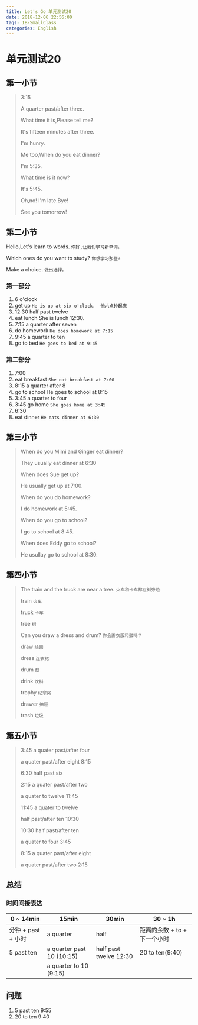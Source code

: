 ```yaml
---
title: Let's Go 单元测试20
date: 2018-12-06 22:56:00
tags: IB-SmallClass
categories: English
---
```



# 单元测试20

## 第一小节

> 3:15
> 
> A quarter past/after three.
> 
> What time it is,Please tell me?
> 
> It's fifteen minutes after three.
> 
> I'm hunry.
> 
> Me too,When do you eat dinner?
> 
> I'm 5:35.
> 
> What time is it now?
> 
> It's 5:45.
> 
> Oh,no! I'm late.Bye!
> 
> See you tomorrow!

## 第二小节

Hello,Let's learn to words. `你好,让我们学习新单词。`

Which ones do you want to study? `你想学习那些?`

Make a choice. `做出选择。`

### 第一部分

1. 6 o'clock
2. get up `He is up at six o'clock.  他六点钟起床`
3. 12:30 half past twelve
4. eat lunch She is lunch 12:30.
5. 7:15 a quarter after seven
6. do homework `He does homework at 7:15`
7. 9:45  a quarter to ten
8. go to bed `He goes to bed at 9:45`

### 第二部分

1. 7:00
2. eat breakfast `She eat breakfast at 7:00`
3. 8:15   a quarter after 8 
4. go to school  He goes to school at 8:15
5. 3:45  a quarter to four
6. 3:45 go home `She goes home at 3:45`
7. 6:30
8. eat dinner `He eats dinner at 6:30`



## 第三小节

> When do you Mimi and Ginger eat dinner?
> 
> They usually eat  dinner at 6:30
> 
> When does Sue get up?
> 
> He usually get up at 7:00.
> 
> When do you do homework?
> 
> I do homework at 5:45.
> 
> When do you go to  school?
> 
> I go to school at 8:45.
> 
> When does Eddy go to school?
> 
> He usullay go to school at 8:30.



## 第四小节

> The train and the truck are near a tree. `火车和卡车都在树旁边 `
> 
> train `火车`
> 
> truck `卡车`
> 
> tree `树`
> 
> Can you draw a dress and drum? `你会画衣服和鼓吗？`
> 
> draw `绘画`
> 
> dress `连衣裙`
> 
> drum `鼓`
> 
> drink `饮料`
> 
> trophy `纪念奖`
> 
> drawer `抽屉`
> 
> trash `垃圾`

## 第五小节

> 3:45  a quater past/after four
> 
> a quater past/after eight 8:15
> 
> 6:30  half past six
> 
> 2:15  a quater past/after two
> 
> a quater to twelve 11:45
> 
> 11:45 a quater to twelve
> 
> half past/after ten 10:30
> 
> 10:30 half past/after ten
> 
> a quater to four 3:45
> 
> 8:15  a quater past/after eight
> 
> a quater past/after two 2:15


## 总结

### 时间间接表达

0 ~ 14min        | 15min         | 30min     | 30 ~ 1h     |
-----------------|---------------|-----------|-------------|
分钟 + past + 小时| a quarter      | half     | 距离的余数 + to + 下一个小时
5 past ten      | a quarter past 10 (10:15)  | half past twelve 12:30 | 20 to ten(9:40)|
                | a quarter to 10 (9:15)  |  |  |



## 问题

1. 5 past ten 9:55
2. 20 to ten 9:40
